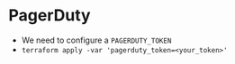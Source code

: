 # PagerDuty

* We need to configure a `PAGERDUTY_TOKEN`
* `terraform apply -var 'pagerduty_token=<your_token>'` 